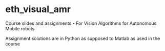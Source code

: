 # eth_visual_amr
Course slides and assignments - For Vision Algorithms for Autonomous Mobile robots

Assignment solutions are in Python as supposed to Matlab as used in the course
